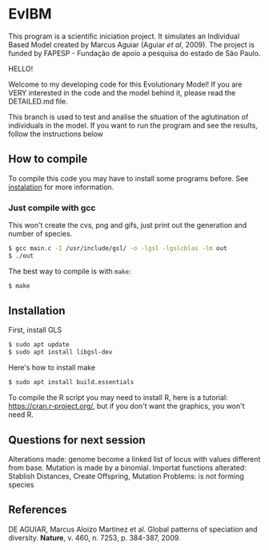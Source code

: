 # EvIBM

This program is a scientific iniciation project. It simulates an Individual Based Model created by Marcus Aguiar (Aguiar _et al_, 2009). The project is funded by FAPESP - Fundação de apoio a pesquisa do estado de São Paulo.

HELLO!

Welcome to my developing code for this Evolutionary Model! If you are VERY interested in the code and the model behind it, please read the DETAILED.md file.

This branch is used to test and analise the situation of the aglutination of individuals in the model. If you want to run the program and see the results, follow the instructions below

## How to compile

To compile this code you may have to install some programs before. See [instalation](#install) for more information.

### Just compile with gcc

This won't create the cvs, png and gifs, just print out the generation and number of species.

```bash
$ gcc main.c -I /usr/include/gsl/ -o -lgsl -lgslcblas -lm out
$ ./out
```

The best way to compile is with `make`:
```bash
$ make
```

## Installation <a name="install"></a>

First, install GLS

~~~bash
$ sudo apt update
$ sudo apt install libgsl-dev
~~~

Here's how to install make

```bash
$ sudo apt install build.essentials
```

To compile the R script you may need to install R, here is a tutorial: https://cran.r-project.org/, but if you don't want the graphics, you won't need R.

## Questions for next session

Alterations made: genome become a linked list of locus with values different from base. Mutation is made by a binomial.
Importat functions alterated: Stablish Distances, Create Offspring, Mutation
Problems: is not forming species

## References

DE AGUIAR, Marcus Aloizo Martinez et al. Global patterns of speciation and diversity. **Nature**, v. 460, n. 7253, p. 384-387, 2009.
